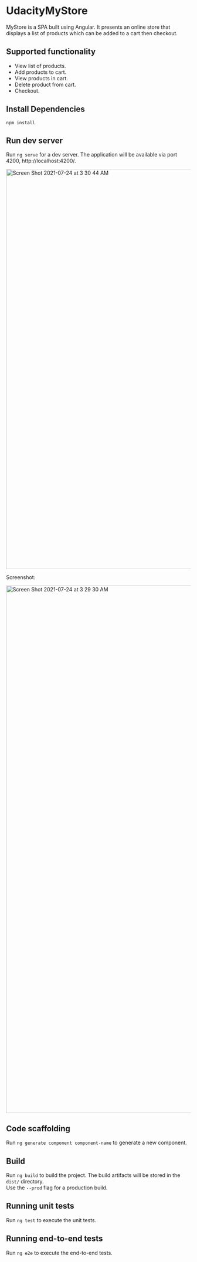 # UdacityMyStore
MyStore is a SPA built using Angular. It presents an online store that displays a list of products which can be added to a cart then checkout.

## Supported functionality

- View list of products.
- Add products to cart.
- View products in cart.
- Delete product from cart.
- Checkout.

## Install Dependencies
```
npm install
```

## Run dev server

Run `ng serve` for a dev server. The application will be available via port 4200, http://localhost:4200/.  

<img width="1092" alt="Screen Shot 2021-07-24 at 3 30 44 AM" src="https://user-images.githubusercontent.com/68843028/126852289-d7aeec68-013d-48cb-a45b-d0945defce80.png">


Screenshot:

<img width="1440" alt="Screen Shot 2021-07-24 at 3 29 30 AM" src="https://user-images.githubusercontent.com/68843028/126852295-0209ba21-c60b-45a5-b511-f9a1587c8029.png">


## Code scaffolding

Run `ng generate component component-name` to generate a new component.

## Build

Run `ng build` to build the project. The build artifacts will be stored in the `dist/` directory.   
Use the `--prod` flag for a production build.

## Running unit tests

Run `ng test` to execute the unit tests.

## Running end-to-end tests

Run `ng e2e` to execute the end-to-end tests.
